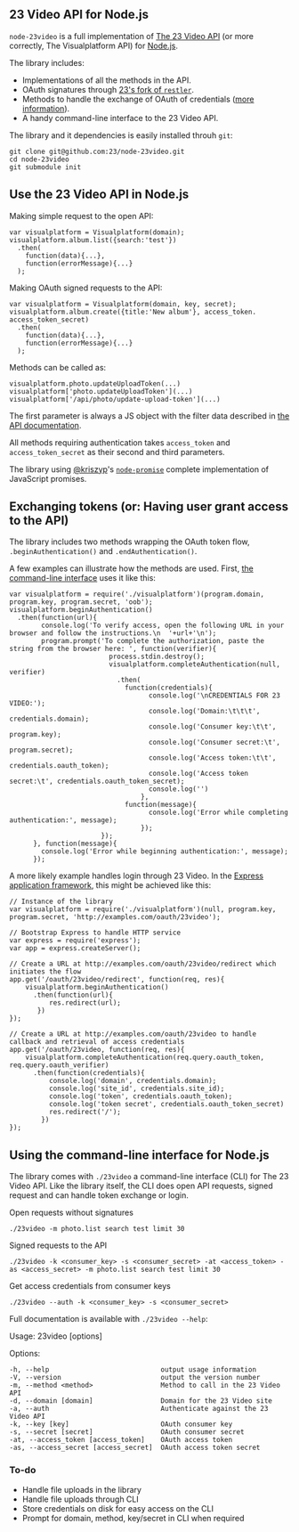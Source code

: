 ## 23 Video API for Node.js

`node-23video` is a full implementation of [The 23 Video API](http://www.23developer.com/api) (or more correctly, The Visualplatform API) for [Node.js](http://www.nodejs.org). 

The library includes:

* Implementations of all the methods in the API.
* OAuth signatures through [23's fork of `restler`](http://github.com/23/restler).
* Methods to handle the exchange of OAuth of credentials ([more information](http://www.23developer.com/api/oauth)).
* A handy command-line interface to the 23 Video API.

The library and it dependencies is easily installed throuh `git`:

    git clone git@github.com:23/node-23video.git
    cd node-23video
    git submodule init


## Use the 23 Video API in Node.js

Making simple request to the open API:

    var visualplatform = Visualplatform(domain);
    visualplatform.album.list({search:'test'})
      .then(
        function(data){...},
        function(errorMessage){...}
      );

Making OAuth signed requests to the API:

    var visualplatform = Visualplatform(domain, key, secret);
    visualplatform.album.create({title:'New album'}, access_token. access_token_secret)
      .then(
        function(data){...},
        function(errorMessage){...}
      );

Methods can be called as:

    visualplatform.photo.updateUploadToken(...)
    visualplatform['photo.updateUploadToken'](...)
    visualplatform['/api/photo/update-upload-token'](...)

The first parameter is always a JS object with the filter data described in [the API documentation](http://www.23developer.com/api/#methods).

All methods requiring authentication takes `access_token` and `access_token_secret` as their second and third parameters.

The library using [@kriszyp](https://twitter.com/kriszyp)'s [`node-promise`](https://github.com/kriszyp/node-promise) complete implementation of JavaScript promises.


## Exchanging tokens (or: Having user grant access to the API)

The library includes two methods wrapping the OAuth token flow, `.beginAuthentication()` and `.endAuthentication()`.

A few examples can illustrate how the methods are used. First, [the command-line interface](https://github.com/23/node-23video/blob/master/lib/cli.js) uses it like this:

    var visualplatform = require('./visualplatform')(program.domain, program.key, program.secret, 'oob');
    visualplatform.beginAuthentication()
      .then(function(url){
            console.log('To verify access, open the following URL in your browser and follow the instructions.\n  '+url+'\n');
            program.prompt('To complete the authorization, paste the string from the browser here: ', function(verifier){        
                             process.stdin.destroy();
                             visualplatform.completeAuthentication(null, verifier)
                               .then(
                                 function(credentials){
                                       console.log('\nCREDENTIALS FOR 23 VIDEO:');
                                       console.log('Domain:\t\t\t', credentials.domain);
                                       console.log('Consumer key:\t\t', program.key);
                                       console.log('Consumer secret:\t', program.secret);
                                       console.log('Access token:\t\t', credentials.oauth_token);
                                       console.log('Access token secret:\t', credentials.oauth_token_secret);
                                       console.log('')
                                     },
                                 function(message){
                                       console.log('Error while completing authentication:', message);
                                     });
                           });
          }, function(message){
            console.log('Error while beginning authentication:', message);
          });

A more likely example handles login through 23 Video. In the [Express application framework](http://expressjs.com/), this might be achieved like this:

    // Instance of the library
    var visualplatform = require('./visualplatform')(null, program.key, program.secret, 'http://examples.com/oauth/23video');

    // Bootstrap Express to handle HTTP service
    var express = require('express');
    var app = express.createServer();

    // Create a URL at http://examples.com/oauth/23video/redirect which initiates the flow
    app.get('/oauth/23video/redirect', function(req, res){
        visualplatform.beginAuthentication()
          .then(function(url){
              res.redirect(url);
           })
    });

    // Create a URL at http://examples.com/oauth/23video to handle callback and retrieval of access credentials
    app.get('/oauth/23video, function(req, res){
        visualplatform.completeAuthentication(req.query.oauth_token, req.query.oauth_verifier)
          .then(function(credentials){
              console.log('domain', credentials.domain);
              console.log('site_id', credentials.site_id);
              console.log('token', credentials.oauth_token);
              console.log('token secret', credentials.oauth_token_secret)
              res.redirect('/');
            })
    });


## Using the command-line interface for Node.js

The library comes with `./23video` a command-line interface (CLI) for The 23 Video API. Like the library itself, the CLI does open API requests, signed request and can handle token exchange or login.


Open requests without signatures

    ./23video -m photo.list search test limit 30

Signed requests to the API

    ./23video -k <consumer_key> -s <consumer_secret> -at <access_token> -as <access_secret> -m photo.list search test limit 30

Get access credentials from consumer keys

    ./23video --auth -k <consumer_key> -s <consumer_secret>

Full documentation is available with `./23video --help`:

  Usage: 23video [options]

  Options:

    -h, --help                            output usage information
    -V, --version                         output the version number
    -m, --method <method>                 Method to call in the 23 Video API
    -d, --domain [domain]                 Domain for the 23 Video site
    -a, --auth                            Authenticate against the 23 Video API
    -k, --key [key]                       OAuth consumer key
    -s, --secret [secret]                 OAuth consumer secret
    -at, --access_token [access_token]    OAuth access token
    -as, --access_secret [access_secret]  OAuth access token secret


### To-do

* Handle file uploads in the library
* Handle file uploads through CLI
* Store credentials on disk for easy access on the CLI
* Prompt for domain, method, key/secret in CLI when required
